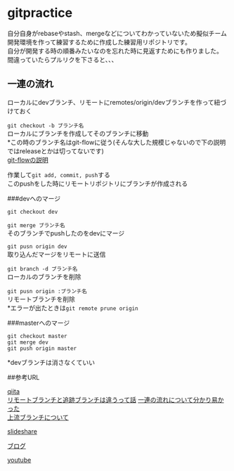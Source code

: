# gitpractice  
  
自分自身がrebaseやstash、mergeなどについてわかっていないため擬似チーム開発環境を作って練習するために作成した練習用リポジトリです。  
自分が開発する時の順番みたいなのを忘れた時に見返すためにも作りました。  
間違っていたらプルリクを下さると、、、  
  
## 一連の流れ  
  
ローカルにdevブランチ、リモートにremotes/origin/devブランチを作って紐づけておく  
  
`git checkout -b ブランチ名`  
ローカルにブランチを作成してそのブランチに移動  
*この時のブランチ名はgit-flowに従う(そんな大した規模じゃないので下の説明ではreleaseとかは切ってないです)  
[git-flowの説明](https://qiita.com/KosukeSone/items/514dd24828b485c69a05)  
  
作業して`git add, commit, push`する  
このpushをした時にリモートリポジトリにブランチが作成される  
  
###devへのマージ  
  
`git checkout dev`  
  
`git merge ブランチ名`  
そのブランチでpushしたのをdevにマージ  
  
`git pusn origin dev`  
取り込んだマージをリモートに送信  
  
`git branch -d ブランチ名`  
ローカルのブランチを削除  
  
`git pusn origin :ブランチ名`  
リモートブランチを削除  
*エラーが出たときは`git remote prune origin`  
  
###masterへのマージ  
  
```
git checkout master  
git merge dev  
git push origin master  
```
*devブランチは消さなくていい  
  
##参考URL  
  
[qiita](https://qiita.com/gold-kou/items/7f6a3b46e2781b0dd4a0#%E3%81%AF%E3%81%98%E3%82%81%E3%81%AB)  
[リモートブランチと追跡ブランチは違うって話](https://www.kaeruspoon.net/articles/1078) 
[一連の流れについて分かり易かった](https://www.kaeruspoon.net/articles/1078)  
[上流ブランチについて](http://www-creators.com/archives/4931)  
  
[slideshare](https://www.slideshare.net/kotas/git-15276118)  
  
[ブログ](https://www.atmarkit.co.jp/ait/articles/1703/29/news021.html)  
  
[youtube](https://www.youtube.com/watch?v=wlY8YG-eB8E)